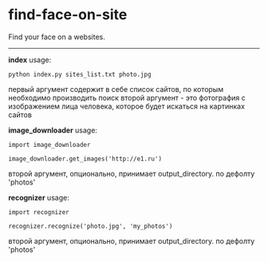 # find-face-on-site
Find your face on a websites.

----------

__index__
usage:

```
python index.py sites_list.txt photo.jpg 

```

первый аргумент содержит в себе список сайтов, по которым необходимо производить поиск
второй аргумент - это фотография с изображением лица человека, которое будет искаться на картинках сайтов


__image_downloader__
usage:

```
import image_downloader

image_downloader.get_images('http://e1.ru')
```

второй аргумент, опционально, принимает output_directory. по дефолту 'photos'


__recognizer__
usage:

```
import recognizer

recognizer.recognize('photo.jpg', 'my_photos')
```

второй аргумент, опционально, принимает output_directory. по дефолту 'photos'
